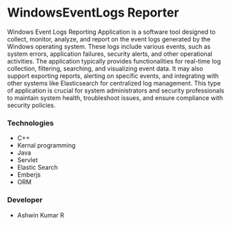 # WindowsEventLogs Reporter
 Windows Event Logs Reporting Application is a software tool designed to collect, monitor, analyze, and report on the event logs generated by the Windows operating system. These logs include various events, such as system errors, application failures, security alerts, and other operational activities. The application typically provides functionalities for real-time log collection, filtering, searching, and visualizing event data. It may also support exporting reports, alerting on specific events, and integrating with other systems like Elasticsearch for centralized log management. This type of application is crucial for system administrators and security professionals to maintain system health, troubleshoot issues, and ensure compliance with security policies.

### Technologies
- C++
- Kernal programming
- Java
- Servlet
- Elastic Search
- Emberjs
- ORM

### Developer
- Ashwin Kumar R
